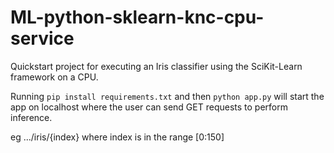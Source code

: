 # ML-python-sklearn-knc-cpu-service

Quickstart project for executing an Iris classifier using the SciKit-Learn framework on a CPU.

Running `pip install requirements.txt` and then `python app.py` will start the app on localhost where the user can send GET requests to perform inference.

eg .../iris/{index} where index is in the range [0:150]

